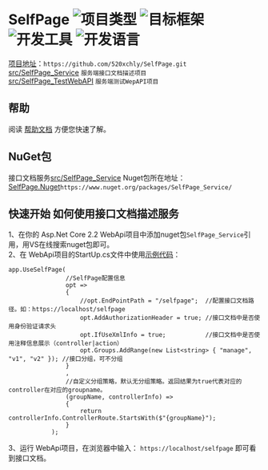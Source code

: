 # SelfPage ![项目类型](https://img.shields.io/badge/项目类型-类库-brightgreen.svg?style=plastic)  ![目标框架](https://img.shields.io/badge/目标框架-.NetCore%202.2-brightgreen.svg?style=plastic)  ![开发工具](https://img.shields.io/badge/开发工具-Visual%20Studio%202017-brightgreen.svg?style=plastic) ![开发语言](https://img.shields.io/badge/开发语言-C%23-brightgreen.svg?style=plastic)

[项目地址](https://github.com/520xchly/SelfPage.git)：`https://github.com/520xchly/SelfPage.git`  
[src/SelfPage_Service](./src/SelfPage_Service) `服务端接口文档描述项目`  
[src/SelfPage_TestWebAPI](./src/SelfPage_TestWebAPI) `服务端测试WepAPI项目`  

## 帮助
阅读 [帮助文档](./README.md) 方便您快速了解。  
    
## NuGet包
接口文档服务[src/SelfPage_Service](./src/SelfPage_Service) Nuget包所在地址：[SelfPage.Nuget](https://www.nuget.org/packages/SelfPage_Service/)`https://www.nuget.org/packages/SelfPage_Service/`
  
    
## 快速开始   如何使用接口文档描述服务  
1、在你的 Asp.Net Core 2.2 WebApi项目中添加nuget包`SelfPage_Service`引用，用VS在线搜索nuget包即可。  
2、在 WebApi项目的StartUp.cs文件中使用[示例代码](,/src/SelfPage_TestWebAPI/Startup.cs)：  
```
app.UseSelfPage(
                //SelfPage配置信息
                opt =>
                {
                    //opt.EndPointPath = "/selfpage";  //配置接口文档路径。如：https://localhost/selfpage
                    opt.AddAuthorizationHeader = true; //接口文档中是否使用身份验证请求头
                    opt.IfUseXmlInfo = true;           //接口文档中是否使用注释信息展示（controller|action）
                    opt.Groups.AddRange(new List<string> { "manage", "v1", "v2" }); //接口分组，可不分组
                }
                ,
                //自定义分组策略，默认无分组策略。返回结果为true代表对应的controller在对应的groupname。
                (groupName, controllerInfo) =>
                {
                    return controllerInfo.ControllerRoute.StartsWith($"{groupName}");
                }
            );
```
3、运行 WebApi项目，在浏览器中输入： `https://localhost/selfpage` 即可看到接口文档。  

